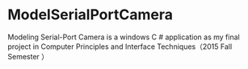# ModelSerialPortCamera
Modeling Serial-Port Camera is a windows  C # application as my final project in Computer Principles and Interface Techniques（2015 Fall Semester ）
